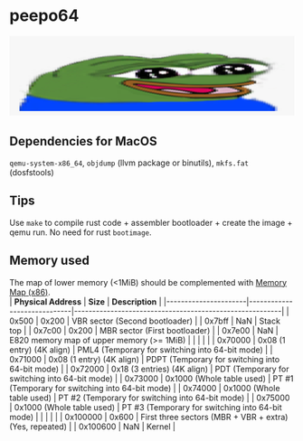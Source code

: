 # peepo64

![widePeepoHappy](peepo-emotes/widePeepoHappy.png "test image")

## Dependencies for MacOS
`qemu-system-x86_64`, `objdump` (llvm package or binutils), `mkfs.fat` (dosfstools)

## Tips
Use `make` to compile rust code + assembler bootloader + create the image + qemu run. No need for rust `bootimage`.

## Memory used
The map of lower memory (&lt;1MiB) should be complemented with [Memory Map (x86)](https://wiki.osdev.org/Memory_Map_(x86)).
<br>
| **Physical Address** | **Size**                    | **Description**                                         |
|----------------------|-----------------------------|---------------------------------------------------------|
| 0x500                | 0x200                       | VBR sector (Second bootloader)                          |
| 0x7bff               | NaN                         | Stack top                                               |
| 0x7c00               | 0x200                       | MBR sector (First bootloader)                           |
| 0x7e00               | NaN                         | E820 memory map of upper memory (>= 1MiB)               |
|                      |                             |                                                         |
| 0x70000              | 0x08 (1 entry) (4K align)   | PML4 (Temporary for switching into 64-bit mode)         |
| 0x71000              | 0x08 (1 entry) (4K align)   | PDPT (Temporary for switching into 64-bit mode)         |
| 0x72000              | 0x18 (3 entries) (4K align) | PDT (Temporary for switching into 64-bit mode)          |
| 0x73000              | 0x1000 (Whole table used)   | PT #1 (Temporary for switching into 64-bit mode)        |
| 0x74000              | 0x1000 (Whole table used)   | PT #2 (Temporary for switching into 64-bit mode)        |
| 0x75000              | 0x1000 (Whole table used)   | PT #3 (Temporary for switching into 64-bit mode)        |
|                      |                             |                                                         |
| 0x100000             | 0x600                       | First three sectors (MBR + VBR + extra) (Yes, repeated) |
| 0x100600             | NaN                         | Kernel                                                  |


